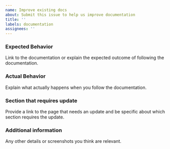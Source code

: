 ```yaml
---
name: Improve existing docs
about: Submit this issue to help us improve documentation
title: ''
labels: documentation
assignees: ''
---
```


### Expected Behavior

Link to the documentation or explain the expected outcome of following the documentation.

### Actual Behavior

Explain what actually happens when you follow the documentation.

### Section that requires update

Provide a link to the page that needs an update and be specific about which section requires the update.

### Additional information

Any other details or screenshots you think are relevant.
